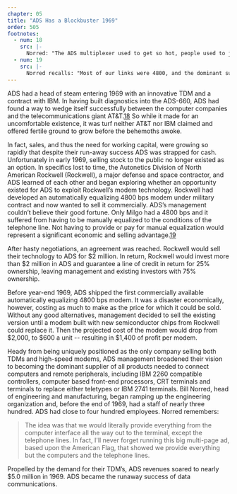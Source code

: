 ```yaml
---
chapter: 05
title: "ADS Has a Blockbuster 1969"
order: 505
footnotes:
  - num: 18
    src: |-
      Norred: "The ADS multiplexer used to get so hot, people used to joke about being able to fry eggs on the front panel, and in fact we tried to do without fans for years, but we finally had to give up and put fans in the unit because it would just get so hot that the front panel would almost melt. It literally had all these 28 volt lamps in it, but it was the beginnings of diagnostics."
  - num: 19
    src: |- 
      Norred recalls: "Most of our links were 4800, and the dominant supplier at that time, of course, was Milgo. Milgo, for all intents and purposes, in the beginnings around '69, was the dominant supplier of high-speed modems. They had this manually equalized 4800 bit per second modem."
---
```


ADS had a head of steam entering 1969 with an innovative TDM and a contract with IBM. In having built diagnostics into the ADS-660, ADS had found a way to wedge itself successfully between the computer companies and the telecommunications giant AT&T.<a name="fnloc18" href="#fn18">18</a>   So while it made for an uncomfortable existence, it was turf neither AT&T nor IBM claimed and offered fertile ground to grow before the behemoths awoke.

In fact, sales, and thus the need for working capital, were growing so rapidly that despite their run-away success ADS was strapped for cash. Unfortunately in early 1969, selling stock to the public no longer existed as an option. In specifics lost to time, the Autonetics Division of North American Rockwell (Rockwell), a major defense and space contractor, and ADS learned of each other and began exploring whether an opportunity existed for ADS to exploit Rockwell’s modem technology. Rockwell had developed an automatically equalizing 4800 bps modem under military contract and now wanted to sell it commercially. ADS’s management couldn’t believe their good fortune. Only Milgo had a 4800 bps and it suffered from having to be manually equalized to the conditions of the telephone line. Not having to provide or pay for manual equalization would represent a significant economic and selling advantage.<a name="fnloc19" href="#fn19">19</a>

After hasty negotiations, an agreement was reached. Rockwell would sell their technology to ADS for $2 million. In return, Rockwell would invest more than $2 million in ADS and guarantee a line of credit in return for 25% ownership, leaving management and existing investors with 75% ownership.

Before year-end 1969, ADS shipped the first commercially available automatically equalizing 4800 bps modem. It was a disaster economically, however, costing as much to make as the price for which it could be sold. Without any good alternatives, management decided to sell the existing version until a modem built with new semiconductor chips from Rockwell could replace it. Then the projected cost of the modem would drop from $2,000, to $600 a unit -- resulting in $1,400 of profit per modem.

Heady from being uniquely positioned as the only company selling both TDMs and high-speed modems, ADS management broadened their vision to becoming the dominant supplier of all products needed to connect computers and remote peripherals, including IBM 2260 compatible controllers, computer based front-end processors, CRT terminals and terminals to replace either teletypes or IBM 2741 terminals. Bill Norred, head of engineering and manufacturing, began ramping up the engineering organization and, before the end of 1969, had a staff of nearly three hundred. ADS had close to four hundred employees. Norred remembers:

>The idea was that we would literally provide everything from the computer interface all the way out to the terminal, except the telephone lines. In fact, I'll never forget running this big multi-page ad, based upon the American Flag, that showed we provide everything but the computers and the telephone lines.

Propelled by the demand for their TDM’s, ADS revenues soared to nearly $5.0 million in 1969. ADS became the runaway success of data communications.
